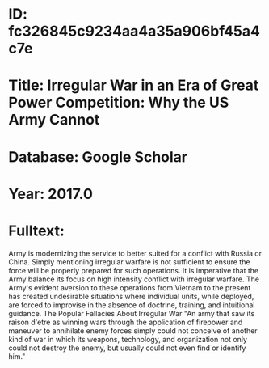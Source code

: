 # ID: fc326845c9234aa4a35a906bf45a4c7e
# Title: Irregular War in an Era of Great Power Competition: Why the US Army Cannot
# Database: Google Scholar
# Year: 2017.0
# Fulltext:
Army is modernizing the service to better suited for a conflict with Russia or China.
Simply mentioning irregular warfare is not sufficient to ensure the force will be properly prepared for such operations.
It is imperative that the Army balance its focus on high intensity conflict with irregular warfare.
The Army's evident aversion to these operations from Vietnam to the present has created undesirable situations where individual units, while deployed, are forced to improvise in the absence of doctrine, training, and intuitional guidance.
The Popular Fallacies About Irregular War "An army that saw its raison d'etre as winning wars through the application of firepower and maneuver to annihilate enemy forces simply could not conceive of another kind of war in which its weapons, technology, and organization not only could not destroy the enemy, but usually could not even find or identify him."